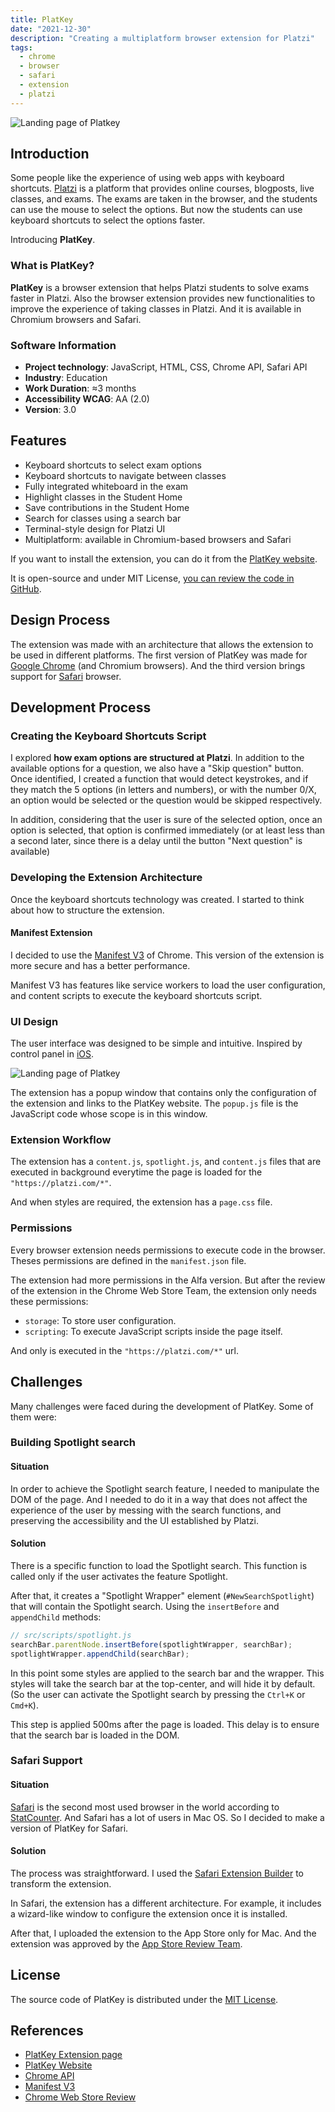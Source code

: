 ```yaml
---
title: PlatKey
date: "2021-12-30"
description: "Creating a multiplatform browser extension for Platzi"
tags:
  - chrome
  - browser
  - safari
  - extension
  - platzi
---
```


<img src="/platkey__cover.webp" alt="Landing page of Platkey" />

## Introduction

Some people like the experience of using web apps with keyboard shortcuts. <a href="https://platzi.com/" target="_blank">Platzi</a> is a platform that provides online courses, blogposts, live classes, and exams. The exams are taken in the browser, and the students can use the mouse to select the options. But now the students can use keyboard shortcuts to select the options faster.

Introducing **PlatKey**.

### What is PlatKey?

**PlatKey** is a browser extension that helps Platzi students to solve exams faster in Platzi. Also the browser extension provides new functionalities to improve the experience of taking classes in Platzi. And it is available in Chromium browsers and Safari.

### Software Information

- **Project technology**: JavaScript, HTML, CSS, Chrome API, Safari API
- **Industry**: Education
- **Work Duration**: ≈3 months
- **Accessibility WCAG**: AA (2.0)
- **Version**: 3.0

## Features

- Keyboard shortcuts to select exam options
- Keyboard shortcuts to navigate between classes
- Fully integrated whiteboard in the exam
- Highlight classes in the Student Home
- Save contributions in the Student Home
- Search for classes using a search bar
- Terminal-style design for Platzi UI
- Multiplatform: available in Chromium-based browsers and Safari

If you want to install the extension, you can do it from the <a href="https://platkey.dev/" target="_blank">PlatKey website</a>.

It is open-source and under MIT License, <a href="https://github.com/360macky/platkey" target="_blank">you can review the code in GitHub</a>.

## Design Process

The extension was made with an architecture that allows the extension to be used in different platforms. The first version of PlatKey was made for <a href="https://www.google.com/chrome/" target="_blank">Google Chrome</a> (and Chromium browsers). And the third version brings support for <a href="https://www.apple.com/safari/" target="_blank">Safari</a> browser.

## Development Process

### Creating the Keyboard Shortcuts Script

I explored **how exam options are structured at Platzi**. In addition to the available options for a question, we also have a "Skip question" button. Once identified, I created a function that would detect keystrokes, and if they match the 5 options (in letters and numbers), or with the number 0/X, an option would be selected or the question would be skipped respectively.

In addition, considering that the user is sure of the selected option, once an option is selected, that option is confirmed immediately (or at least less than a second later, since there is a delay until the button "Next question" is available)

### Developing the Extension Architecture

Once the keyboard shortcuts technology was created. I started to think about how to structure the extension.

#### Manifest Extension

I decided to use the <a href="https://developer.chrome.com/docs/extensions/mv3/intro/">Manifest V3</a> of Chrome. This version of the extension is more secure and has a better performance.

Manifest V3 has features like service workers to load the user configuration, and content scripts to execute the keyboard shortcuts script.

### UI Design

The user interface was designed to be simple and intuitive. Inspired by control panel in <a href="https://support.apple.com/guide/iphone/use-and-customize-control-center-iph59095ec58/ios" target="_blank">iOS</a>.

<img src="/platkey__comparison.webp" alt="Landing page of Platkey" />

The extension has a popup window that contains only the configuration of the extension and links to the PlatKey website. The `popup.js` file is the JavaScript code whose scope is in this window.

### Extension Workflow

The extension has a `content.js`, `spotlight.js`, and `content.js` files that are executed in background everytime the page is loaded for the `"https://platzi.com/*"`.

And when styles are required, the extension has a `page.css` file.

### Permissions

Every browser extension needs permissions to execute code in the browser. Theses permissions are defined in the `manifest.json` file.

The extension had more permissions in the Alfa version. But after the review of the extension in the Chrome Web Store Team, the extension only needs these permissions:

- `storage`: To store user configuration.
- `scripting`: To execute JavaScript scripts inside the page itself.

And only is executed in the `"https://platzi.com/*"` url.

## Challenges

Many challenges were faced during the development of PlatKey. Some of them were:

### Building Spotlight search

#### Situation

In order to achieve the Spotlight search feature, I needed to manipulate the DOM of the page. And I needed to do it in a way that does not affect the experience of the user by messing with the search functions, and preserving the accessibility and the UI established by Platzi.

#### Solution

There is a specific function to load the Spotlight search. This function is called only if the user activates the feature Spotlight.

After that, it creates a "Spotlight Wrapper" element (`#NewSearchSpotlight`) that will contain the Spotlight search. Using the `insertBefore` and `appendChild` methods:

```js
// src/scripts/spotlight.js
searchBar.parentNode.insertBefore(spotlightWrapper, searchBar);
spotlightWrapper.appendChild(searchBar);
```

In this point some styles are applied to the search bar and the wrapper. This styles will take the search bar at the top-center, and will hide it by default. (So the user can activate the Spotlight search by pressing the `Ctrl+K` or `Cmd+K`).

This step is applied 500ms after the page is loaded. This delay is to ensure that the search bar is loaded in the DOM.

### Safari Support

#### Situation

<a href="https://www.apple.com/safari/" target="_blank">Safari</a> is the second most used browser in the world according to <a href="https://gs.statcounter.com/browser-market-share" target="_blank">StatCounter</a>. And Safari has a lot of users in Mac OS. So I decided to make a version of PlatKey for Safari.

#### Solution

The process was straightforward. I used the <a href="https://developer.apple.com/documentation/safariservices/safari_web_extensions/converting_a_web_extension_for_safari" target="_blank">Safari Extension Builder</a> to transform the extension.

In Safari, the extension has a different architecture. For example, it includes a wizard-like window to configure the extension once it is installed.

After that, I uploaded the extension to the App Store only for Mac. And the extension was approved by the <a href="https://developer.apple.com/app-store/review/guidelines/" target="_blank">App Store Review Team</a>.

## License

The source code of PlatKey is distributed under the <a href="https://opensource.org/licenses/MIT" target="_blank">MIT License</a>.

## References

- <a href="https://chrome.google.com/webstore/detail/PlatKey/bdjedpeffgjikndcihipemgdinpcmpcf?hl=es-419" target="_blank">PlatKey Extension page</a>
- <a href="" target="_blank">PlatKey Website</a>
- <a href="" target="_blank">Chrome API</a>
- <a href="" target="_blank">Manifest V3</a>
- <a href="" target="_blank">Chrome Web Store Review</a>
